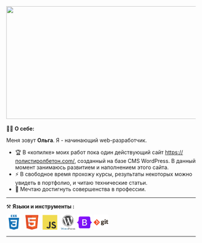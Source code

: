 <div align="center">
  <img src="https://media.giphy.com/media/L1R1tvI9svkIWwpVYr/giphy.gif" width="600" height="300"/>
</div>

👩‍💻 **О себе:**

Меня зовут **Ольга**. Я - начинающий web-разработчик.
* 🏆 В «копилке» моих работ пока один действующий сайт https://полистиролбетон.com/, созданный на базе CMS WordPress.
В данный момент занимаюсь развитием и наполнением этого сайта.
* ⚡️ В свободное время прохожу курсы, результаты некоторых можно увидеть в портфолио, и читаю технические статьи.
* 🎯 Мечтаю достигнуть совершенства в профессии.
___

⚒ **Языки и инструменты :**
<div>
  <img src="https://github.com/devicons/devicon/blob/master/icons/css3/css3-plain-wordmark.svg"  title="CSS3" alt="CSS" width="40" height="40"/>&nbsp;
  <img src="https://github.com/devicons/devicon/blob/master/icons/html5/html5-original.svg" title="HTML5" alt="HTML" width="40" height="40"/>&nbsp;
  <img src="https://github.com/devicons/devicon/blob/master/icons/javascript/javascript-original.svg" title="JavaScript" alt="JavaScript" width="40" height="40"/>&nbsp;
  <img src="https://github.com/devicons/devicon/blob/master/icons/wordpress/wordpress-original.svg" title="Wordpress" **alt="Wordpress" width="40" height="40"/>
  <img src="https://github.com/devicons/devicon/blob/master/icons/bootstrap/bootstrap-original.svg" title="Bootstrap" **alt="Bootstrap" width="40" height="40"/>
  <img src="https://github.com/devicons/devicon/blob/master/icons/git/git-original-wordmark.svg" title="Git" **alt="Git" width="40" height="40"/>
</div>

___
